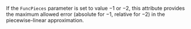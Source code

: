 If the `FuncPieces` parameter is set to value $-1$ or $-2$, this attribute provides the maximum allowed error (absolute
for $-1$, relative for $-2$) in the piecewise-linear approximation.